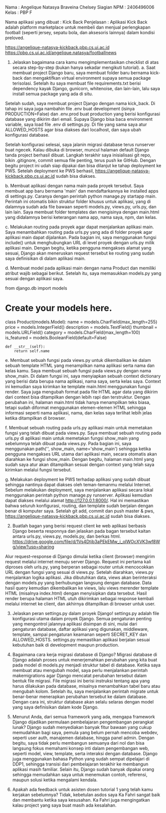 Nama : Angelique Natasya Braveina Chelsey Siagian
NPM : 2406496006
Kelas : PBP F

Nama aplikasi yang dibuat : Kick Back
Penjelasan : Aplikasi Kick Back adalah platform marketplace untuk membeli dan menjual perlengkapan football (seperti jersey, sepatu bola, dan aksesoris lainnya) dalam kondisi preloved.

https://angelique-natasya-kickback.pbp.cs.ui.ac.id
https://pbp.cs.ui.ac.id/angelique.natasya/footballnews

1. Jelaskan bagaimana cara kamu mengimplementasikan checklist di atas secara step-by-step (bukan hanya sekadar mengikuti tutorial).
a. Saat membuat project Django baru, saya membuat folder baru bernama kick-back dan mengaktifkan virtual environment supaya semua package terisolasi. Setelah itu saya membuat file requirements.txt berisi dependency kayak Django, gunicorn, whitenoise, dan lain-lain, lalu saya install semua package yang ada di situ.

Setelah sudah, saya membuat project Django dengan nama kick_back. Di tahap ini saya juga nambahin file .env buat development (isinya PRODUCTION=False) dan .env.prod buat production yang berisi konfigurasi database yang dikirim dari email. Supaya Django bisa baca environment variable, saya load file .env di settings.py. Di file yang sama saya atur ALLOWED_HOSTS agar bisa diakses dari localhost, dan saya ubah konfigurasi database.

Setelah konfigurasi selesai, saya jalanin migrasi database terus runserver buat ngecek. Kalau dibuka di browser, muncul halaman default Django tanda project berhasil dibuat. Langkah terakhir saya inisialisasi git repo, bikin .gitignore, commit semua file penting, terus push ke GitHub. Dengan begitu project ini udah siap dipakai dan bisa dilanjut ke tahap deployment ke PWS. Setelah deployment ke PWS berhasil, https://angelique-natasya-kickback.pbp.cs.ui.ac.id sudah bisa diakses.


b. Membuat aplikasi dengan nama main pada proyek tersebut.
Saya membuat app baru bernama 'main' dan mendaftarkannya ke installed apps di settings.py. Caranya dengan perintah python manage.py startapp main. Perintah ini otomatis bikin struktur folder khusus untuk aplikasi, yang di dalamnya sudah ada file bawaan seperti models.py, views.py, urls.py, dan lain lain. Saya membuat folder templates dan mengisinya dengan main.html yang didalamnya berisi keterangan nama app, nama saya, npm, dan kelas. 


c. Melakukan routing pada proyek agar dapat menjalankan aplikasi main.
Saya menambahkan routing pada urls.py yang ada di folder proyek agar aplikasi main dapat dijalankan. Pada bagian ini, saya menggunakan fungsi include() untuk menghubungkan URL di level proyek dengan urls.py milik aplikasi main. Dengan begitu, ketika pengguna mengakses alamat yang sesuai, Django akan meneruskan request tersebut ke routing yang sudah saya definisikan di dalam aplikasi main.


d.  Membuat model pada aplikasi main dengan nama Product dan memiliki atribut wajib sebagai berikut.
Setelah itu, saya memasukkan models.py yang sesuai dengan aplikasi saya.

from django.db import models

# Create your models here.

class Product(models.Model):
    name = models.CharField(max_length=255)
    price = models.IntegerField()
    description = models.TextField()
    thumbnail = models.URLField()
    category = models.CharField(max_length=100)
    is_featured = models.BooleanField(default=False)

    def __str__(self):
        return self.name


e. Membuat sebuah fungsi pada views.py untuk dikembalikan ke dalam sebuah template HTML yang menampilkan nama aplikasi serta nama dan kelas kamu.
Saya membuat sebuah fungsi pada views.py dengan nama show_main. Di dalam fungsi ini, saya menyiapkan sebuah context dictionary yang berisi data berupa nama aplikasi, nama saya, serta kelas saya. Context ini kemudian saya kirimkan ke template main.html menggunakan fungsi render. Saya juga mengubah format pada file HTML agar data yang dikirim dari context bisa ditampilkan dengan lebih rapi dan terstruktur. Dengan perubahan ini, halaman main.html tidak hanya menampilkan teks biasa, tetapi sudah diformat menggunakan elemen-elemen HTML sehingga informasi seperti nama aplikasi, nama, dan kelas saya terlihat lebih jelas ketika ditampilkan di browser.


f. Membuat sebuah routing pada urls.py aplikasi main untuk memetakan fungsi yang telah dibuat pada views.py.
Saya membuat sebuah routing pada urls.py di aplikasi main untuk memetakan fungsi show_main yang sebelumnya telah dibuat pada views.py. Pada bagian ini, saya menggunakan path('', show_main, name='show_main') sehingga ketika pengguna mengakses URL utama dari aplikasi main, secara otomatis akan diarahkan ke fungsi show_main. Dengan begitu, halaman main.html yang sudah saya atur akan ditampilkan sesuai dengan context yang telah saya kirimkan melalui fungsi tersebut.

g. Melakukan deployment ke PWS terhadap aplikasi yang sudah dibuat sehingga nantinya dapat diakses oleh teman-temanmu melalui Internet.
Sebelum melakukan deployment, saya menjalankan aplikasi secara lokal menggunakan perintah python manage.py runserver. Aplikasi kemudian dapat diakses melalui alamat http://127.0.0.1:8000/. Hal ini memastikan bahwa seluruh konfigurasi, routing, dan template sudah berjalan dengan benar di komputer saya. Setelah git add, commit dan push master & pws, https://angelique-natasya-kickback.pbp.cs.ui.ac.id sudah bisa diakses.


2. Buatlah bagan yang berisi request client ke web aplikasi berbasis Django beserta responnya dan jelaskan pada bagan tersebut kaitan antara urls.py, views.py, models.py, dan berkas html.
https://drive.google.com/file/d/1Vs4Dtjb3aPEkEMw_i_oIWOcXVK3wf8Wg/view?usp=sharing

Alur request–response di Django dimulai ketika client (browser) mengirim request melalui internet menuju server Django. Request ini pertama kali diproses oleh urls.py, yang berperan sebagai router untuk mencocokkan URL dengan fungsi yang sesuai di views.py. Setelah diarahkan, views.py menjalankan logika aplikasi. Jika dibutuhkan data, views akan berinteraksi dengan models.py yang berhubungan langsung dengan database. Data hasil query kemudian dikembalikan ke views, lalu views merender template HTML (misalnya index.html) dengan menyisipkan data tersebut. Hasil render berupa halaman HTML utuh dikirimkan sebagai response kembali melalui internet ke client, dan akhirnya ditampilkan di browser untuk user.


3. Jelaskan peran settings.py dalam proyek Django!
settings.py adalah file konfigurasi utama dalam proyek Django. Semua pengaturan penting yang mengontrol jalannya aplikasi disimpan di sini, mulai dari pengaturan database, daftar aplikasi yang digunakan, middleware, template, sampai pengaturan keamanan seperti SECRET_KEY dan ALLOWED_HOSTS. settings.py memastikan aplikasi berjalan sesuai kebutuhan baik di development maupun production.

4. Bagaimana cara kerja migrasi database di Django?
Migrasi database di Django adalah proses untuk menerjemahkan perubahan yang kita buat pada model di models.py menjadi struktur tabel di database. Ketika saya membuat atau mengubah model, saya perlu menjalankan perintah makemigrations agar Django mencatat perubahan tersebut dalam bentuk file migrasi. File migrasi ini berisi instruksi tentang apa yang harus dilakukan pada database, misalnya menambahkan tabel baru atau mengubah kolom. Setelah itu, saya menjalankan perintah migrate untuk benar-benar menerapkan perubahan tersebut ke dalam database. Dengan cara ini, struktur database akan selalu selaras dengan model yang saya definisikan dalam kode Django.

5. Menurut Anda, dari semua framework yang ada, mengapa framework Django dijadikan permulaan pembelajaran pengembangan perangkat lunak?
Django sudah menyediakan banyak fitur bawaan yang cukup memudahkan bagi saya, pemula yang belum pernah mencoba webdev, seperti user auth, manajemen database, hingga panel admin. Dengan begitu, saya tidak perlu membangun semuanya dari nol dan bisa langsung fokus memahami konsep inti dalam pengembangan web, seperti model, view, template, serta interaksi dengan database. Django juga menggunakan bahasa Python yang sudah sempat dipelajari di DDP1, sehingga transisi dari pembelajaran terakhir ke membangun aplikasi masih familiar. Selain itu, Django sudah banyak dipakai orang sehingga memudahkan saya untuk menemukan contoh, referensi, maupun solusi ketika mengalami kendala.

6. Apakah ada feedback untuk asisten dosen tutorial 1 yang telah kamu kerjakan sebelumnya?
Tidak, kebetulan asdos saya Ka Fahri sangat baik dan membantu ketika saya kesusahan. Ka Fahri juga mengingatkan kalau project yang saya buat masih ada kesalahan.